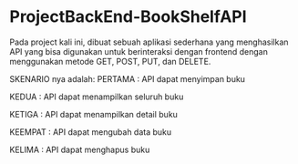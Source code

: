 # ProjectBackEnd-BookShelfAPI
Pada project kali ini, dibuat sebuah aplikasi sederhana yang menghasilkan API yang bisa digunakan untuk berinteraksi dengan frontend dengan menggunakan metode GET, POST, PUT, dan DELETE.

SKENARIO nya adalah:
PERTAMA : API dapat menyimpan buku

KEDUA : API dapat menampilkan seluruh buku

KETIGA : API dapat menampilkan detail buku

KEEMPAT : API dapat mengubah data buku

KELIMA : API dapat menghapus buku
